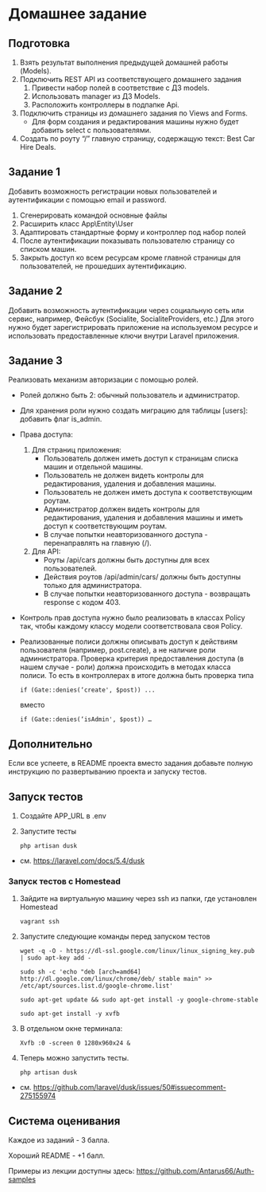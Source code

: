 # Домашнее задание
## Подготовка
1. Взять результат выполнения предыдущей домашней работы (Models).
2. Подключить REST API из соответствующего домашнего задания
    1. Привести набор полей в соответствие с ДЗ models.
    2. Использовать manager из ДЗ Models.
    3. Расположить контроллеры в подпапке Api.
3. Подключить страницы из домашнего задания по Views and Forms.
    - Для форм создания и редактирования машины нужно будет добавить select с пользователями.
5. Создать по роуту “/” главную страницу, содержащую текст: Best Car Hire Deals.

## Задание 1
Добавить возможность регистрации новых пользователей и аутентификации с помощью email и password.
    
1. Сгенерировать командой основные файлы
2. Расширить класс App\Entity\User
3. Адаптировать стандартные форму и контроллер под набор полей
4. После аутентификации показывать пользователю страницу со списком 	машин.
5. Закрыть доступ ко всем ресурсам кроме главной страницы для пользователей, не прошедших аутентификацию.

## Задание 2
Добавить возможность аутентификации через социальную сеть или сервис, например, Фейсбук (Socialite, SocialiteProviders, etc.)
Для этого нужно будет зарегистрировать приложение на используемом ресурсе и использовать предоставленные ключи внутри Laravel приложения.

## Задание 3
Реализовать механизм авторизации с помощью ролей. 
- Ролей должно быть 2: обычный пользователь и администратор. 
- Для хранения роли нужно создать миграцию для таблицы [users]: добавить флаг is_admin.
- Права доступа:
    1. Для страниц приложения:
        - Пользователь должен иметь доступ к страницам списка машин и отдельной машины.
        - Пользователь не должен видеть контролы для редактирования, удаления и добавления машины.
        - Пользователь не должен иметь доступа к соответствующим роутам.
        - Администратор должен видеть контролы для редактирования, удаления и добавления машины и иметь доступ к соответствующим роутам.
        - В случае попытки неавторизованного доступа - перенаправлять на главную (/).
    1. Для API: 
        - Роуты /api/cars должны быть доступны для всех пользователей.
        - Действия роутов  /api/admin/cars/ должны быть доступны только для администратора. 
        - В случае попытки неавторизованного доступа - возвращать response с кодом 403.
- Контроль прав доступа нужно было реализовать в классах Policy так, чтобы каждому классу модели соответствовала своя Policy.
- Реализованные полиси должны описывать доступ к действиям пользователя (например, post.create), а не наличие роли администратора. Проверка критерия предоставления доступа (в нашем случае - роли) должна происходить в методах класса полиси. То есть в контроллерах в итоге должна быть проверка типа

    ```
    if (Gate::denies(‘create', $post)) ...
    ```
    
    вместо
    
    ```
    if (Gate::denies(‘isAdmin', $post)) …
    ```

## Дополнительно
Если все успеете, в README проекта вместо задания добавьте полную инструкцию по развертыванию проекта и запуску тестов.

## Запуск тестов
1. Создайте APP_URL в .env
2. Запустите тесты

    ```
    php artisan dusk
    ```
    
- см. https://laravel.com/docs/5.4/dusk
### Запуск тестов c Homestead
1. Зайдите на виртуальную машину через ssh из папки, где установлен Homestead
    ```
    vagrant ssh
    ```
2. Запустите следующие команды перед запуском тестов
    ```
    wget -q -O - https://dl-ssl.google.com/linux/linux_signing_key.pub | sudo apt-key add -
    
    sudo sh -c 'echo "deb [arch=amd64] http://dl.google.com/linux/chrome/deb/ stable main" >> /etc/apt/sources.list.d/google-chrome.list'
    
    sudo apt-get update && sudo apt-get install -y google-chrome-stable
    
    sudo apt-get install -y xvfb
    ```

3. В отдельном окне терминала: 
    ```
    Xvfb :0 -screen 0 1280x960x24 &
    ```

4. Теперь можно запустить тесты.
    ```
    php artisan dusk
    ```

- см. https://github.com/laravel/dusk/issues/50#issuecomment-275155974

## Система оценивания
Каждое из заданий - 3 балла.

Хороший README - +1 балл.

Примеры из лекции доступны здесь: https://github.com/Antarus66/Auth-samples

